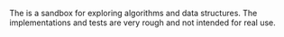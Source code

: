 The is a sandbox for exploring algorithms and data structures. The
implementations and tests are very rough and not intended for real use.
